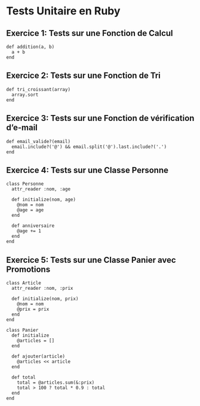 # Tests Unitaire en Ruby
## Exercice 1: **Tests sur une Fonction de Calcul**
```
def addition(a, b)
  a + b
end
```

## Exercice 2: **Tests sur une Fonction de Tri**
```
def tri_croissant(array)
  array.sort
end
```

## Exercice 3: **Tests sur une Fonction de vérification d’e-mail**
```
def email_valide?(email)
  email.include?('@') && email.split('@').last.include?('.')
end
```

## Exercice 4: **Tests sur une Classe Personne**
```
class Personne
  attr_reader :nom, :age

  def initialize(nom, age)
    @nom = nom
    @age = age
  end

  def anniversaire
    @age += 1
  end
end
```

## Exercice 5: **Tests sur une Classe Panier avec Promotions**
```
class Article
  attr_reader :nom, :prix

  def initialize(nom, prix)
    @nom = nom
    @prix = prix
  end
end

class Panier
  def initialize
    @articles = []
  end

  def ajouter(article)
    @articles << article
  end

  def total
    total = @articles.sum(&:prix)
    total > 100 ? total * 0.9 : total
  end
end
```